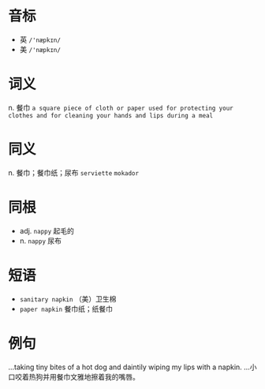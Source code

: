 # 音标

- 英 `/'næpkɪn/`
- 美 `/'næpkɪn/`

# 词义

n. 餐巾
`a square piece of cloth or paper used for protecting your clothes and for cleaning your hands and lips during a meal`

# 同义

n. 餐巾；餐巾纸；尿布
`serviette` `mokador`

# 同根

- adj. `nappy` 起毛的
- n. `nappy` 尿布

# 短语

- `sanitary napkin` （美）卫生棉
- `paper napkin` 餐巾纸；纸餐巾

# 例句

...taking tiny bites of a hot dog and daintily wiping my lips with a napkin.
…小口咬着热狗并用餐巾文雅地擦着我的嘴唇。


